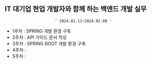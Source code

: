 ## IT 대기업 현업 개발자와 함께 하는 백엔드 개발 실무

                          ' 2024.01.11~2024.02.08 '

* 1주차 : SPRING 개발 환경 구축
* 2주차 : API 가이드 문서 작성
* 3주차 : SPRING BOOT 개발 환경 구축
* 4주차 : 
* 5주차 :

